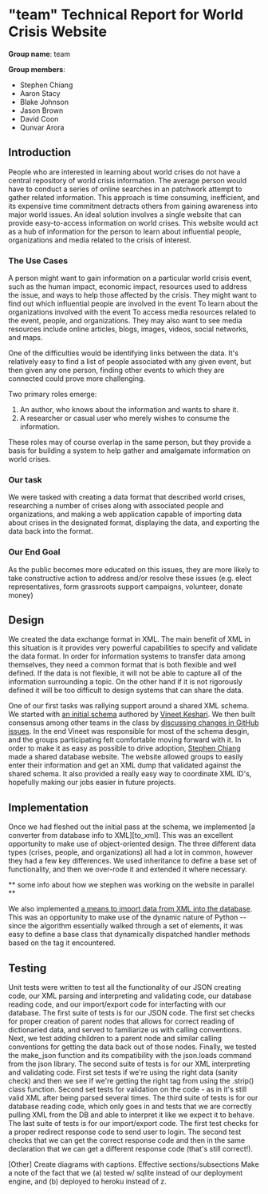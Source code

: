# "team" Technical Report for World Crisis Website

**Group name**: team

**Group members**:
 - Stephen Chiang
 - Aaron Stacy
 - Blake Johnson
 - Jason Brown
 - David Coon
 - Qunvar Arora

## Introduction

People who are interested in learning about world crises do not have a central
repository of world crisis information.  The average person would have to
conduct a series of online searches in an patchwork attempt to gather related
information. This approach is time consuming, inefficient, and its expensive
time commitment detracts others from gaining awareness into major world
issues. An ideal solution involves a single website that can provide
easy-to-access information on world crises. This website would act as a hub of
information for the person to learn about influential people, organizations and
media related to the crisis of interest.

### The Use Cases

A person might want to gain information on a particular world crisis event,
such as the human impact, economic impact, resources used to address the issue,
and ways to help those affected by the crisis. They might want to find out
which influential people are involved in the event To learn about the
organizations involved with the event To access media resources related to the
event, people, and organizations. They may also want to see media resources
include online articles, blogs, images, videos, social networks, and maps.

One of the difficulties would be identifying links between the data. It's
relatively easy to find a list of people associated with any given event, but
then given any one person, finding other events to which they are connected
could prove more challenging.

Two primary roles emerge:

1. An author, who knows about the information and wants to share it.
2. A researcher or casual user who merely wishes to consume the information.

These roles may of course overlap in the same person, but they provide a
basis for building a system to help gather and amalgamate information on world
crises.

### Our task

We were tasked with creating a data format that described world crises,
researching a number of crises along with associated people and organizations,
and making a web application capable of importing data about crises in the
designated format, displaying the data, and exporting the data back into the
format.

### Our End Goal

As the public becomes more educated on this issues, they are more likely to
take constructive action to address and/or resolve these issues (e.g. elect
representatives, form grassroots support campaigns, volunteer, donate money)


## Design

We created the data exchange format in XML. The main benefit of XML in this
situation is it provides very powerful capabilities to specify and validate the
data format. In order for information systems to transfer data among
themselves, they need a common format that is both flexible and well defined.
If the data is not flexible, it will not be able to capture all of the
information surrounding a topic. On the other hand if it is not rigorously
defined it will be too difficult to design systems that can share the data.

One of our first tasks was rallying support around a shared XML schema. We
started with [an initial schema][originalschema] authored by [Vineet
Keshari][vineet]. We then built consensus among other teams in the class by
[discussing changes in GitHub issues][schemaissues]. In the end Vineet was
responsible for most of the schema desgin, and the groups participating felt
comfortable moving forward with it. In order to make it as easy as possible to
drive adoption, [Stephen Chiang][stephen] made a shared database website. The
website allowed groups to easily enter their information and get an XML dump
that validated against the shared schema. It also provided a really easy way to
coordinate XML ID's, hopefully making our jobs easier in future projects.

## Implementation

Once we had fleshed out the initial pass at the schema, we implemented [a
converter from database info to XML][to_xml]. This was an excellent opportunity
to make use of object-oriented design. The three different data types (crises,
people, and organizations) all had a lot in common, however they had a few key
differences. We used inheritance to define a base set of functionality, and
then we over-rode it and extended it where necessary.

** some info about how we stephen was working on the website in parallel **

We also implemented [a means to import data from XML into the
database][to_db]. This was an opportunity to make use of the dynamic nature of
Python -- since the algorithm essentially walked through a set of elements, it
was easy to define a base class that dynamically dispatched handler methods
based on the tag it encountered.



## Testing

Unit tests were written to test all the functionality of our JSON creating code, our XML parsing and interpreting and validating code, our database reading code, and our import/export code for interfacting with our database. 
The first suite of tests is for our JSON code. The first set checks for proper creation of parent nodes that allows for correct reading of dictionaried data, and served to familiarize us with calling conventions. Next, we test adding children to a parent node and similar calling conventions for getting the data back out of those nodes. Finally, we tested the make_json function and its compatibility with the json.loads command from the json library. 
The second suite of tests is for our XML interpreting and validating code. First set tests if we're using the right data (sanity check) and then we see if we're getting the right tag from using the .strip() class function. Second set tests for validation on the code - as in it's still valid XML after being parsed several times.
The third suite of tests is for our database reading code, which only goes in and tests that we are correctly pulling XML from the 	DB and able to interpret it like we expect it to behave.
The last suite of tests is for our import/export code. The first test checks for a proper redirect response code to send user to login. The second test checks that we can get the correct response code and then in the same declaration that we can get a different response code (that's still correct!).

[Other]
Create diagrams with captions. <this section needs work>
Effective sections/subsections <this section needs work>
Make a note of the fact that we (a) tested w/ sqlite instead of our deployment
engine, and (b) deployed to heroku instead of z.

[originalschema]: https://d1b10bmlvqabco.cloudfront.net/attach/hh9t8ndchdb5gl/hbxyznmgwj11l4/hik2a4h35fx2/WorldCrises.xsd.xml
[vineet]: https://github.com/vineetkeshari
[schemaissues]: https://github.com/aaronj1335/cs373-wcdb1-schema/pulls?direction=desc&page=1&sort=created&state=closed
[stephen]: https://github.com/UTAustin
[to_db]: https://github.com/UTAustin/cs373-wcdb/blob/master/crisis_app/converters/to_db.py
